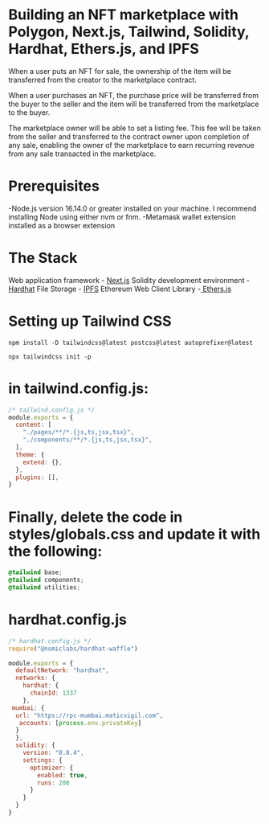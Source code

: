 <!-- @format -->

# Building an NFT marketplace with Polygon, Next.js, Tailwind, Solidity, Hardhat, Ethers.js, and IPFS

When a user puts an NFT for sale, the ownership of the item will be transferred from the creator to the marketplace contract.

When a user purchases an NFT, the purchase price will be transferred from the buyer to the seller and the item will be transferred from the marketplace to the buyer.

The marketplace owner will be able to set a listing fee. This fee will be taken from the seller and transferred to the contract owner upon completion of any sale, enabling the owner of the marketplace to earn recurring revenue from any sale transacted in the marketplace.

# Prerequisites

-Node.js version 16.14.0 or greater installed on your machine. I recommend installing Node using either nvm or fnm.
-Metamask wallet extension installed as a browser extension

# The Stack

Web application framework - [Next.js](https://nextjs.org/) 
Solidity development environment - [Hardhat](https://hardhat.org/) 
File Storage - [IPFS](https://nft.storage/) 
Ethereum Web Client Library -[ Ethers.js](https://docs.ethers.io/v5/) 

# Setting up Tailwind CSS

```shell
npm install -D tailwindcss@latest postcss@latest autoprefixer@latest

npx tailwindcss init -p

```

# in tailwind.config.js:

```js
/* tailwind.config.js */
module.exports = {
  content: [
    "./pages/**/*.{js,ts,jsx,tsx}",
    "./components/**/*.{js,ts,jsx,tsx}",
  ],
  theme: {
    extend: {},
  },
  plugins: [],
}

```

# Finally, delete the code in styles/globals.css and update it with the following:

```css
@tailwind base;
@tailwind components;
@tailwind utilities;

```

# hardhat.config.js

```js
/* hardhat.config.js */
require("@nomiclabs/hardhat-waffle")

module.exports = {
  defaultNetwork: "hardhat",
  networks: {
    hardhat: {
      chainId: 1337
    },
 mumbai: {
  url: "https://rpc-mumbai.maticvigil.com",
   accounts: [process.env.privateKey]
  }
  },
  solidity: {
    version: "0.8.4",
    settings: {
      optimizer: {
        enabled: true,
        runs: 200
      }
    }
  }
}

```


